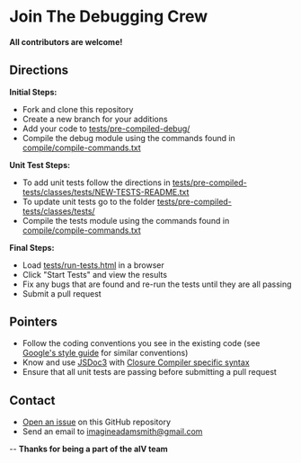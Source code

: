 # Join The Debugging Crew

#### All contributors are welcome!


## Directions
**Initial Steps:**
- Fork and clone this repository
- Create a new branch for your additions
- Add your code to [tests/pre-compiled-debug/](https://github.com/imaginate/algorithmIV-javascript-debugger/tree/master/tests/pre-compiled-debug)
- Compile the debug module using the commands found in [compile/compile-commands.txt](https://github.com/imaginate/algorithmIV-javascript-debugger/blob/7743bde3a5c29b3d6e912430c5438dbb04c9213e/compile/compile-commands.txt#L8-54)

**Unit Test Steps:**
- To add unit tests follow the directions in [tests/pre-compiled-tests/classes/tests/NEW-TESTS-README.txt](https://github.com/imaginate/algorithmIV-javascript-debugger/blob/master/tests/pre-compiled-tests/classes/tests/NEW-TESTS-README.txt)
- To update unit tests go to the folder [tests/pre-compiled-tests/classes/tests/](https://github.com/imaginate/algorithmIV-javascript-debugger/tree/master/tests/pre-compiled-tests/classes/tests)
- Compile the tests module using the commands found in [compile/compile-commands.txt](https://github.com/imaginate/algorithmIV-javascript-debugger/blob/7743bde3a5c29b3d6e912430c5438dbb04c9213e/compile/compile-commands.txt#L55-101)

**Final Steps:**
- Load [tests/run-tests.html](https://github.com/imaginate/algorithmIV-javascript-debugger/blob/master/tests/run-tests.html) in a browser
- Click "Start Tests" and view the results
- Fix any bugs that are found and re-run the tests until they are all passing
- Submit a pull request


## Pointers
- Follow the coding conventions you see in the existing code (see [Google's style guide](https://google-styleguide.googlecode.com/svn/trunk/javascriptguide.xml?showone=Code_formatting#Code_formatting) for similar conventions)
- Know and use [JSDoc3](http://usejsdoc.org/) with [Closure Compiler specific syntax](https://developers.google.com/closure/compiler/docs/js-for-compiler)
- Ensure that all unit tests are passing before submitting a pull request


## Contact
- [Open an issue](https://github.com/imaginate/algorithmIV-javascript-debugger/issues) on this GitHub repository
- Send an email to [imagineadamsmith@gmail.com](mailto:imagineadamsmith@gmail.com)


--
**Thanks for being a part of the aIV team**
